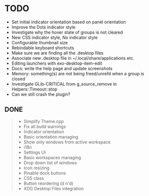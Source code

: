 # TODO

+ Set initial indicator orientation based on panel orientation
+ Improve the Dots indicator style
+ Investigate why the hover state of groups is not cleared
+ New CSS indicator style, No indicator style
+ Configurable thumbnail size
+ Rebindable keyboard shortcuts
+ Make sure we are finding all the .desktop files
+ Associate new .desktop file in ~/.local/share/applications etc.
+ Editing launchers with exo-desktop-item-edit
+ Docs: write the help page and update screenshots
+ Memory: something(s) are not being freed/unrefd when a group is closed
+ Investigate GLib-CRITICAL from g_source_remove in Helpers::Timeout::stop
+ Can we still crash the plugin?

## DONE

> + Simplify Theme.cpp
> + Fix all build warnings
> + Indicator orientation
> + Basic orientation managing
> + Show only windows from active workspace
> + i18n
> + Settings UI
> + Basic workspaces managing
> + Drop down list of windows
> + Icon resizing
> + Pinable dock buttons
> + CSS class
> + Button reordering (d n'd)
> + XDG Desktop Files integration
